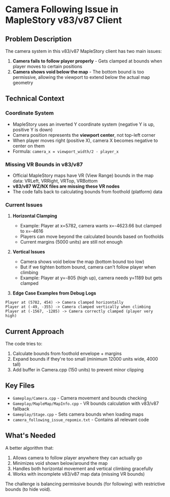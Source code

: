 # Camera Following Issue in MapleStory v83/v87 Client

## Problem Description

The camera system in this v83/v87 MapleStory client has two main issues:

1. **Camera fails to follow player properly** - Gets clamped at bounds when player moves to certain positions
2. **Camera shows void below the map** - The bottom bound is too permissive, allowing the viewport to extend below the actual map geometry

## Technical Context

### Coordinate System
- MapleStory uses an inverted Y coordinate system (negative Y is up, positive Y is down)
- Camera position represents the **viewport center**, not top-left corner
- When player moves right (positive X), camera X becomes negative to center on them
- Formula: `camera_x = viewport_width/2 - player_x`

### Missing VR Bounds in v83/v87
- Official MapleStory maps have VR (View Range) bounds in the map data: VRLeft, VRRight, VRTop, VRBottom
- **v83/v87 WZ/NX files are missing these VR nodes**
- The code falls back to calculating bounds from foothold (platform) data

### Current Issues

1. **Horizontal Clamping**
   - Example: Player at x=5782, camera wants x=-4623.66 but clamped to x=-4616
   - Players can move beyond the calculated bounds based on footholds
   - Current margins (5000 units) are still not enough

2. **Vertical Issues**
   - Camera shows void below the map (bottom bound too low)
   - But if we tighten bottom bound, camera can't follow player when climbing
   - Example: Player at y=-805 (high up), camera needs y=1189 but gets clamped

3. **Edge Case Examples from Debug Logs**
```
Player at (5782, 454) -> Camera clamped horizontally
Player at (-49, -355) -> Camera clamped vertically when climbing  
Player at (-1567, -1285) -> Camera correctly clamped (player very high)
```

## Current Approach

The code tries to:
1. Calculate bounds from foothold envelope + margins
2. Expand bounds if they're too small (minimum 12000 units wide, 4000 tall)
3. Add buffer in Camera.cpp (150 units) to prevent minor clipping

## Key Files

- `Gameplay/Camera.cpp` - Camera movement and bounds checking
- `Gameplay/MapleMap/MapInfo.cpp` - VR bounds calculation with v83/v87 fallback
- `Gameplay/Stage.cpp` - Sets camera bounds when loading maps
- `camera_following_issue_repomix.txt` - Contains all relevant code

## What's Needed

A better algorithm that:
1. Allows camera to follow player anywhere they can actually go
2. Minimizes void shown below/around the map
3. Handles both horizontal movement and vertical climbing gracefully
4. Works with incomplete v83/v87 map data (missing VR bounds)

The challenge is balancing permissive bounds (for following) with restrictive bounds (to hide void).